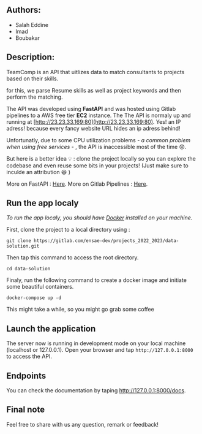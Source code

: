 ## Authors:

- Salah Eddine
- Imad
- Boubakar


## Description:

TeamComp is an API that uitlizes data to match consultants to projects based on their skills.

for this, we parse Resume skills as well as project keywords and then perform the matching.

The API was developed using **FastAPI** and was hosted using Gitlab pipelines to a AWS free tier **EC2** instance.
The The API is normaly up and running at [http://23.23.33.169:80](http://23.23.33.169:80). Yes! an IP adress! because every fancy website URL hides an ip adress behind! 

Unfortunatly, due to some CPU utilization problems *- a common problem when using free services -* , the API is inaccessible most of the time :disappointed:.

But here is a better idea :bulb: : clone the project locally so you can explore the codebase and even reuse some bits in your projects! (Just make sure to inculde an attribution :smiley: )

More on FastAPI : [Here](https://fastapi.tiangolo.com/).
More on Gitlab Pipelines : [Here](https://docs.gitlab.com/ee/ci/pipelines/). 

## Run the app localy

*To run the app localy, you should have [Docker](https://docs.docker.com/get-docker/) installed on your machine.*

First, clone the project to a local directory using :

```
git clone https://gitlab.com/ensae-dev/projects_2022_2023/data-solution.git
```
Then tap this command to access the root directory.
```
cd data-solution
```

Finaly, run the following command to create a docker image and initiate some beautiful containers.

```
docker-compose up -d
```

This might take a while, so you might go grab some coffee

## Launch the application

The server now is running in development mode on your local machine (localhost or 127.0.0.1). Open your browser and tap `http://127.0.0.1:8000` to access the API.


## Endpoints

You can check the documentation by taping http://127.0.0.1:8000/docs.

## Final note

Feel free to share with us any question, remark or feedback!
